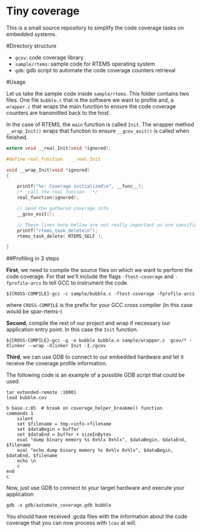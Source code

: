 # Tiny coverage
This is a small source repository to simplify the code coverage tasks on
embedded systems.

#Directory structure

- `gcov`: code coverage library
- `sample/rtems`: sample code for RTEMS operating system
- `gdb`: gdb script to automate the code coverage counters retrieval

#Usage

Let us take the sample code inside `sample/rtems`. This folder contains two
files. One file `bubble.c` that is the software we want to profile and, a
`wrapper.c` that wraps the main function to ensure the code coverage counters
are transmitted back to the host.

In the case of RTEMS, the `main` function is called `Init`. The wrapper method
`__wrap_Init()` wraps that function to ensure `__gcov_exit()` is called when
finished.

```c
extern void __real_Init(void *ignored);

#define real_function   __real_Init

void __wrap_Init(void *ignored)
{

    printf("%s: Coverage initialized\n", __func__);
    /*	call the real funcion	*/
    real_function(ignored);

    // Send the gathered coverage info
    __gcov_exit();

    // These lines here bellow are not really important as are specific of RTEMS OS
    printf("rtems_task_delete\n");
    rtems_task_delete( RTEMS_SELF );

}
```

##Profiling in 3 steps

**First**, we need to compile the source files on which we want to perform the code
coverage. For that we'll include the flags `-ftest-coverage` and
`-fprofile-arcs` to tell GCC to instrument the code.

```
${CROSS-COMPILE}-gcc -c sample/bubble.c -ftest-coverage -fprofile-arcs
```

where `CROSS-COMPILE` is the prefix for your GCC cross compiler (in this case
        would be spar-rtems-)

**Second**, compile the rest of our project and wrap if necessary our application
entry point. In this case the `Init` function.

```
${CROSS-COMPILE}-gcc -g -o bubble bubble.o sample/wrapper.c  gcov/* -Xlinker --wrap -Xlinker Init -I./gcov
```

**Third**, we can use GDB to connect to our embedded hardware and let it receive the
coverage profile information.

The following code is an example of a possible GDB script that could be used.

```
tar extended-remote :10001
load bubble.cov

b base.c:85  # break on coverage_helper_breakme() function
commands 1
    silent
    set $filename = tmp->info->filename
    set $dataBegin = buffer
    set $dataEnd = buffer + sizeInBytes
    eval "dump binary memory %s 0x%lx 0x%lx", $dataBegin, $dataEnd, $filename 
    eval "echo dump binary memory %s 0x%lx 0x%lx", $dataBegin, $dataEnd, $filename 
    echo \n
    c
end
c

```

Now, just use GDB to connect to your target hardware and execute your
application

```
gdb -x gdb/automate_coverage.gdb bubble
```

You should have received .gcda files with the information about the code
coverage that you can now process with `lcov` at will.
